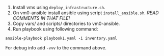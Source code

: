 1. Install vms using `deploy_infrastructure.sh`.  
2. On vm0-ansible install ansible using script `install_ansible.sh`. *READ COMMENTS IN THAT FILE!*  
3. Copy vars/ and scripts/ directories to vm0-ansible.  
4. Run playbook using following command:  
```
ansible-playbook playbook1.yaml -i inventory.yaml
```
For debug info add `-vvv` to the command above.